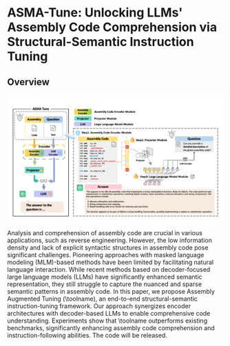 # ASMA-Tune: Unlocking LLMs' Assembly Code Comprehension via Structural-Semantic Instruction Tuning

## Overview
![overview](./static/images/Overview.png)

Analysis and comprehension of assembly code are crucial in various applications, such as reverse engineering. However, the low information density and lack of explicit syntactic structures in assembly code pose significant challenges. Pioneering approaches with masked language modeling (MLM)-based methods have been limited by facilitating natural language interaction. While recent methods based on decoder-focused large language models (LLMs) have significantly enhanced semantic representation, they still struggle to capture the nuanced and sparse semantic patterns in assembly code. In this paper, we propose Assembly Augmented Tuning (\toolname), an end-to-end structural-semantic instruction-tuning framework. Our approach synergizes encoder architectures with decoder-based LLMs to enable comprehensive code understanding. Experiments show that \toolname outperforms existing benchmarks, significantly enhancing assembly code comprehension and instruction-following abilities. The code will be released.

